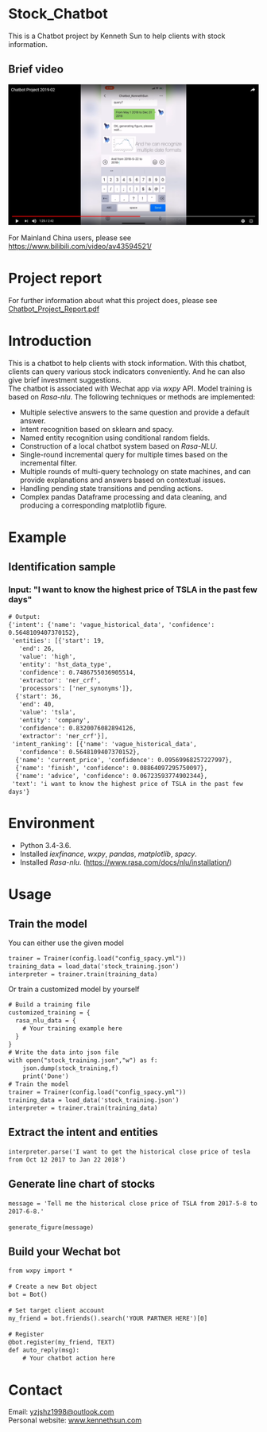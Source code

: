 # Stock_Chatbot
This is a Chatbot project by Kenneth Sun to help clients with stock information.

## Brief video

[![Everything Is AWESOME](video_preview.png)](https://youtu.be/beoH2ikcXqk "Everything is AWESOME")

For Mainland China users, please see https://www.bilibili.com/video/av43594521/

# Project report
For further information about what this project does, please see
[Chatbot_Project_Report.pdf](Chatbot_Project_Report.pdf)

# Introduction

This is a chatbot to help clients with stock information.
With this chatbot, clients can query various stock indicators conveniently. And he can also give brief investment suggestions.  
The chatbot is associated with Wechat app via _wxpy_ API. Model training is based on  _Rasa-nlu_.
The following techniques or methods are implemented:
- Multiple selective answers to the same question and provide a default answer.
- Intent recognition based on sklearn and spacy.
- Named entity recognition using conditional random fields.
- Construction of a local chatbot system based on _Rasa-NLU_.
- Single-round incremental query for multiple times based on the incremental filter.
- Multiple rounds of multi-query technology on state machines, and can provide explanations and answers based on contextual issues.
- Handling pending state transitions and pending actions.
- Complex pandas Dataframe processing and data cleaning, and producing a corresponding matplotlib figure.

# Example

## Identification sample

### Input: "I want to know the highest price of TSLA in the past few days"

```
# Output:
{'intent': {'name': 'vague_historical_data', 'confidence': 0.5648109407370152},
 'entities': [{'start': 19,
   'end': 26,
   'value': 'high',
   'entity': 'hst_data_type',
   'confidence': 0.7486755036905514,
   'extractor': 'ner_crf',
   'processors': ['ner_synonyms']},
  {'start': 36,
   'end': 40,
   'value': 'tsla',
   'entity': 'company',
   'confidence': 0.8320076082894126,
   'extractor': 'ner_crf'}],
 'intent_ranking': [{'name': 'vague_historical_data',
   'confidence': 0.5648109407370152},
  {'name': 'current_price', 'confidence': 0.09569968257227997},
  {'name': 'finish', 'confidence': 0.08864097295750097},
  {'name': 'advice', 'confidence': 0.06723593774902344},
 'text': 'i want to know the highest price of TSLA in the past few days'}
```

# Environment

- Python 3.4-3.6.
- Installed _iexfinance_, _wxpy_, _pandas_, _matplotlib_, _spacy_.
- Installed _Rasa-nlu_. (https://www.rasa.com/docs/nlu/installation/)

# Usage

## Train the model

You can either use the given model
```
trainer = Trainer(config.load("config_spacy.yml"))
training_data = load_data('stock_training.json')
interpreter = trainer.train(training_data)
```
Or train a customized model by yourself
```
# Build a training file
customized_training = {
  rasa_nlu_data = {
    # Your training example here
  }
}
# Write the data into json file
with open("stock_training.json","w") as f:
    json.dump(stock_training,f)
    print('Done')
# Train the model
trainer = Trainer(config.load("config_spacy.yml"))
training_data = load_data('stock_training.json')
interpreter = trainer.train(training_data)
```
## Extract the intent and entities

```
interpreter.parse('I want to get the historical close price of tesla from Oct 12 2017 to Jan 22 2018')
```

## Generate line chart of stocks

```
message = 'Tell me the historical close price of TSLA from 2017-5-8 to 2017-6-8.'

generate_figure(message)
```

## Build your Wechat bot

```
from wxpy import *

# Create a new Bot object
bot = Bot()

# Set target client account
my_friend = bot.friends().search('YOUR PARTNER HERE')[0]

# Register
@bot.register(my_friend, TEXT)
def auto_reply(msg):
    # Your chatbot action here
```

# Contact

Email: yzjshz1998@outlook.com  
Personal website: www.kennethsun.com

